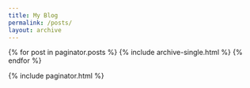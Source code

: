 ```yaml
---
title: My Blog
permalink: /posts/
layout: archive
---
```


{% for post in paginator.posts %}
  {% include archive-single.html %}
{% endfor %}

{% include paginator.html %}
